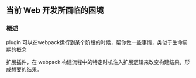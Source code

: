 ## 当前 Web 开发所面临的困境

### 概述

plugin 可以在webpack运⾏到某个阶段的时候，帮你做⼀些事情，类似于⽣命周期的概念

扩展插件，在 webpack 构建流程中的特定时机注入扩展逻辑来改变构建结果，形成想要的结果。
